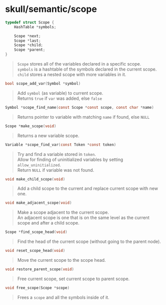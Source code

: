 # skull/semantic/scope

```c
typedef struct Scope {
	HashTable *symbols;

	Scope *next;
	Scope *last;
	Scope *child;
	Scope *parent;
}
```

> `Scope` stores all of the variables declared in a specific scope.
> \
> `symbols` is a hashtable of the symbols declared in the current scope.
> \
> `child` stores a nested scope with more variables in it.

```c
bool scope_add_var(Symbol *symbol)
```

> Add `symbol` (as variable) to current scope.
> \
> Returns `true` if `var` was added, else `false`

```c
Symbol *scope_find_name(const Scope *const scope, const char *name)
```

> Returns pointer to variable with matching `name` if found, else `NULL`

```c
Scope *make_scope(void)
```

> Returns a new variable scope.

```c
Variable *scope_find_var(const Token *const token)
```

> Try and find a variable stored in `token`.
> \
> Allow for finding of uninitialized variables by setting `allow_uninitialized`.
> \
> Return `NULL` if variable was not found.

```c
void make_child_scope(void)
```

> Add a child scope to the current and replace current scope with new one.

```c
void make_adjacent_scope(void)
```

> Make a scope adjacent to the current scope.
> \
> An adjacent scope is one that is on the same level as the current scope and
> after a child scope.

```c
Scope *find_scope_head(void)
```

> Find the head of the current scope (without going to the parent node).

```c
void reset_scope_head(void)
```

> Move the current scope to the scope head.

```c
void restore_parent_scope(void)
```

> Free current scope, set current scope to parent scope.

```c
void free_scope(Scope *scope)
```

> Frees a `scope` and all the symbols inside of it.

